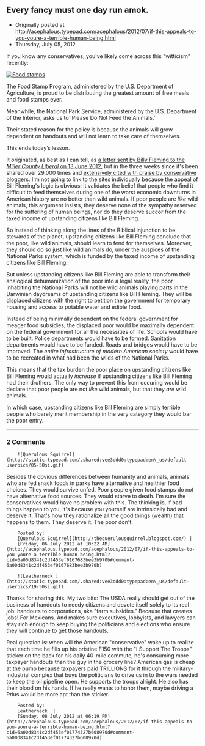 ## Every fancy must one day run amok.

 * Originally posted at http://acephalous.typepad.com/acephalous/2012/07/if-this-appeals-to-you-youre-a-terrible-human-being.html
 * Thursday, July 05, 2012



If you know any conservatives, you've likely come across this "witticism" recently:

[![Food stamps](http://acephalous.typepad.com/.a/6a00d8341c2df453ef017742dfa52c970d-500wi "Food stamps")](http://acephalous.typepad.com/.a/6a00d8341c2df453ef017742dfa52c970d-popup)

The Food Stamp Program, administered by the U.S. Department of Agriculture, is proud to be  distributing the greatest amount of free meals and food stamps ever.

Meanwhile, the National Park Service, administered by the U.S.  Department of the Interior, asks us to 'Please Do Not Feed the Animals.'

Their stated reason for the policy is because the animals will grow  dependent on handouts and will not learn to take care of themselves.

This ends today’s lesson.

It originated, as best as I can tell, as [a letter sent by Billy Fleming to the _Miller County Liberal_ on 13 June 2012](http://www.millercountyliberal.com/news/2012-06-13/Opinion/Todays\_Lesson.html), but in the three weeks since it's been shared over 29,000 times and [extensively cited with praise by conservative bloggers](https://www.google.com/search?num=100&hl=en&newwindow=1&safe=off&client=firefox-a&hs=YV7&rls=org.mozilla%!A(MISSING)en-US%!A(MISSING)official&channel=np&q=%!t(MISSING)he+food+stamp+program%!C(MISSING)+administered+by+the+u.s.+department+of+agriculture%!C(MISSING)+is+proud+to+be+distributing%!&(MISSING)oq=%!t(MISSING)he+food+stamp+program%!C(MISSING)+administered+by+the+u.s.+department+of+agriculture%!C(MISSING)+is+proud+to+be+distributing%!&(MISSING)gs\_l=serp.3...32252.65653.0.65824.109.100.0.0.0.0.192.8951.43j54.97.0...0.0.nXBGbCBNX7A). I'm not going to link to the sites individually because the appeal of Bill Fleming's logic is obvious: it validates the belief that people who find it difficult to feed themselves during one of the worst economic downturns in American history are no better than wild animals. If poor people are _like_ wild animals, this argument insists, they deserve none of the sympathy reserved for the suffering of human beings, nor do they deserve succor from the taxed income of upstanding citizens like Bill Fleming.

So instead of thinking along the lines of the Biblical injunction to be stewards of the planet, upstanding citizens like Bill Fleming conclude that the poor, like wild animals, should learn to fend for themselves. Moreover, they should do so just like wild animals do, under the auspices of the National Parks system, which is funded by the taxed income of upstanding citizens like Bill Fleming.

But unless upstanding citizens like Bill Fleming are able to transform their analogical dehumanization of the poor into a legal reality, the poor inhabiting the National Parks will not be wild animals playing parts in the Darwinian daydreams of upstanding citizens like Bill Fleming. They will be displaced citizens with the right to petition the government for temporary housing and access to potable water and edible food.

Instead of being minimally dependent on the federal government for meager food subsidies, the displaced poor would be maximally dependent on the federal government for all the necessities of life. Schools would have to be built. Police departments would have to be formed. Sanitation departments would have to be funded. Roads and bridges would have to be improved. The _entire infrastructure of modern American society_ would have to be recreated in what had been the wilds of the National Parks.

This means that the tax burden the poor place on upstanding citizens like Bill Fleming would actually _increase_ if upstanding citizens like Bill Fleming had their druthers. The only way to prevent this from occuring would be declare that poor people are not _like_ wild animals, but that they _are_ wild animals.

In which case, upstanding citizens like Bill Fleming are simply terrible people who barely merit membership in the very category they would bar the poor entry.

		

* * *

### 2 Comments 

		

                
[]()

	

		![Querulous Squirrel](http://static.typepad.com/.shared:vee3ddd0:typepad:en\_us/default-userpics/05-50si.gif)
	

	

		

Besides the obvious differences between humanity and animals, animals who are fed snack foods in parks have alternative and healthier food choices. They would survive unfed. Poor people given food stamps do not have alternative food sources. They would starve to death. I'm sure the conservatives would have no problem with this. The thinking is, if bad things happen to you, it's because you yourself are intrinsically bad and deserve it. That's how they rationalize all the good things (wealth) that happens to them. They deserve it. The poor don't. 

	

		Posted by:
		[Querulous Squirrel](http://thequerulousquirrel.blogspot.com/) |
		[Friday, 06 July 2012 at 10:22 AM](http://acephalous.typepad.com/acephalous/2012/07/if-this-appeals-to-you-youre-a-terrible-human-being.html?cid=6a00d8341c2df453ef0167683bee3b970b#comment-6a00d8341c2df453ef0167683bee3b970b)

[]()

	

		![Leatherneck ](http://static.typepad.com/.shared:vee3ddd0:typepad:en\_us/default-userpics/19-50si.gif)
	

	

		

Thanks for sharing this. My two bits: The USDA really should get out of the business of handouts to needy citizens and devote itself solely to its real job: handouts to corporations, aka "farm subsidies." Because that creates jobs! For Mexicans. And makes sure executives, lobbyists, and lawyers can stay rich enough to keep buying the politicians and elections who ensure they will continue to get those handouts.  

Real question is: when will the American "conservative" wake up to realize that each time he fills up his pristine F150 with the "I Support The Troops" sticker on the back for his daily 40-mile commute, he's consuming more taxpayer handouts than the guy in the grocery line? American gas is cheap at the pump because taxpayers paid TRILLIONS for it through the military-industrial complex that buys the politicians to drive us in to the wars needed to keep the oil pipeline open. He supports the troops alright. He also has their blood on his hands. If he really wants to honor them, maybe driving a Prius would be more apt than the sticker.

	

		Posted by:
		Leatherneck  |
		[Sunday, 08 July 2012 at 06:19 PM](http://acephalous.typepad.com/acephalous/2012/07/if-this-appeals-to-you-youre-a-terrible-human-being.html?cid=6a00d8341c2df453ef01774327b608970d#comment-6a00d8341c2df453ef01774327b608970d)

		

        